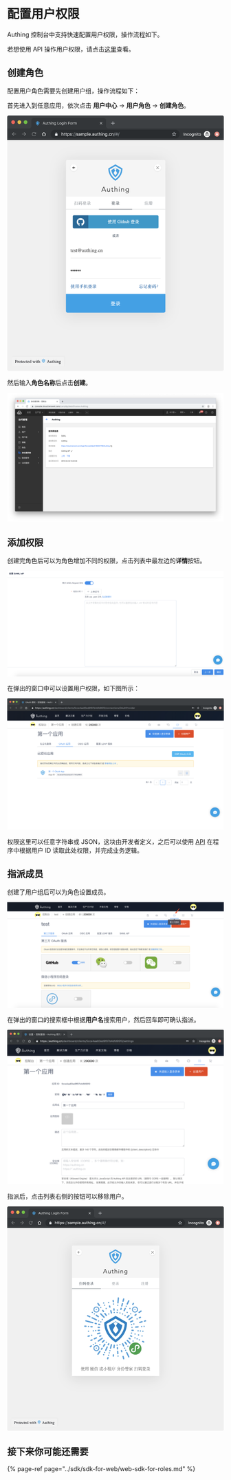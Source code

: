 # 配置用户权限

Authing 控制台中支持快速配置用户权限，操作流程如下。

若想使用 API 操作用户权限，请点击[这里](/user_service/get_user_role)查看。

## 创建角色

配置用户角色需要先创建用户组，操作流程如下：

首先进入到任意应用，依次点击 **用户中心** -&gt; **用户角色** -&gt; **创建角色**。

![&#x521B;&#x5EFA;&#x89D2;&#x8272;](../.gitbook/assets/image%20%28276%29.png)

然后输入**角色名称**后点击**创建**。

![](../.gitbook/assets/image%20%2836%29.png)

## 添加权限

创建完角色后可以为角色增加不同的权限，点击列表中最左边的**详情**按钮。

![](../.gitbook/assets/image%20%28291%29.png)

在弹出的窗口中可以设置用户权限，如下图所示：

![](../.gitbook/assets/image%20%28171%29.png)

权限这里可以任意字符串或 JSON，这块由开发者定义，之后可以使用 [API](/user_service/get_user_role.md) 在程序中根据用户 ID 读取此处权限，并完成业务逻辑。

## 指派成员

创建了用户组后可以为角色设置成员。

![](../.gitbook/assets/image%20%2830%29.png)

在弹出的窗口的搜索框中根据**用户名**搜索用户，然后回车即可确认指派。

![](../.gitbook/assets/image%20%2886%29.png)

指派后，点击列表右侧的按钮可以移除用户。

![](../.gitbook/assets/image%20%28280%29.png)

## 接下来你可能还需要

{% page-ref page="../sdk/sdk-for-web/web-sdk-for-roles.md" %}

